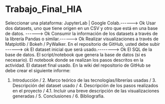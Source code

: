 # Trabajo_Final_HIA

Seleccionar una plataforma: JupyterLab | Google Colab.------> Ok
Usar dos datasets, uno que tiene origen en un CSV y otro que está en una base de datos. ------> Ok
Consumir la información de los datasets a través de la librería Pandas o similar.------> Ok
Realizar visualizaciones a través de Matplotlib / Bokeh / PyWalker.
En el repositorio de GitHub, usted debe subir ------> ok
El dataset inicial que será usado.--------> Ok
El SQL de la base de datos.
El script/notebook que genera la base de datos (si es necesario).
El notebook donde se realizan los pasos descritos en la actividad.
El dataset final usado.
En la wiki del repositorio de GitHub se debe crear el siguiente informe:
1. Introducción / 2. Marco teórico de las tecnologías/librerías usadas / 3. Descripción del dataset usado / 4. Descripción de los pasos realizados en el proyecto / 4.1. Incluir una breve descripción de las visualizaciones generadas / 5. Conclusiones / 6. Bibliografía.
